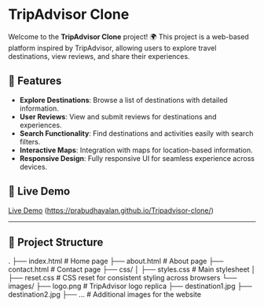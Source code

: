 # TripAdvisor Clone

Welcome to the **TripAdvisor Clone** project! 🌍 This project is a web-based platform inspired by TripAdvisor, allowing users to explore travel destinations, view reviews, and share their experiences.

## 🌟 Features

- **Explore Destinations**: Browse a list of destinations with detailed information.
- **User Reviews**: View and submit reviews for destinations and experiences.
- **Search Functionality**: Find destinations and activities easily with search filters.
- **Interactive Maps**: Integration with maps for location-based information.
- **Responsive Design**: Fully responsive UI for seamless experience across devices.

## 🚀 Live Demo

[Live Demo](#) (https://prabudhayalan.github.io/Tripadvisor-clone/)

---

## 📂 Project Structure


.
├── index.html         # Home page
├── about.html         # About page
├── contact.html       # Contact page
├── css/
│   ├── styles.css     # Main stylesheet
│   ├── reset.css      # CSS reset for consistent styling across browsers
└── images/
    ├── logo.png       # TripAdvisor logo replica
    ├── destination1.jpg
    ├── destination2.jpg
    ├── ...            # Additional images for the website


